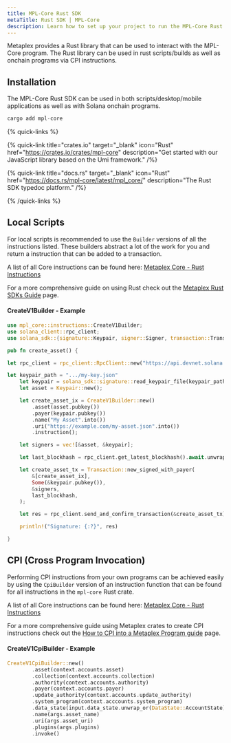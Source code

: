 ```yaml
---
title: MPL-Core Rust SDK
metaTitle: Rust SDK | MPL-Core
description: Learn how to set up your project to run the MPL-Core Rust SDK.
---
```


Metaplex provides a Rust library that can be used to interact with the MPL-Core program. The Rust library can be used in rust scripts/builds as well as onchain programs via CPI instructions.

## Installation

The MPL-Core Rust SDK can be used in both scripts/desktop/mobile applications as well as with Solana onchain programs.

```rust
cargo add mpl-core
```

{% quick-links %}

{% quick-link title="crates.io" target="_blank" icon="Rust" href="https://crates.io/crates/mpl-core" description="Get started with our JavaScript library based on the Umi framework." /%}

{% quick-link title="docs.rs" target="_blank" icon="Rust" href="https://docs.rs/mpl-core/latest/mpl_core/" description="The Rust SDK typedoc platform." /%}

{% /quick-links %}

## Local Scripts

For local scripts is recommended to use the `Builder` versions of all the instructions listed. These builders abstract a lot of the work for you and return a instruction that can be added to a transaction.

A list of all Core instructions can be found here: [Metaplex Core - Rust Instructions](https://docs.rs/mpl-core/latest/mpl_core/instructions/index.html)

For a more comprehensive guide on using Rust check out the [Metaplex Rust SDKs Guide](/guides/rust/metaplex-rust-sdks) page.

#### CreateV1Builder - Example

```rust
use mpl_core::instructions::CreateV1Builder;
use solana_client::rpc_client;
use solana_sdk::{signature::Keypair, signer::Signer, transaction::Transaction};

pub fn create_asset() {

let rpc_client = rpc_client::RpcClient::new("https://api.devnet.solana.com".to_string());

let keypair_path = ".../my-key.json"
    let keypair = solana_sdk::signature::read_keypair_file(keypair_path).unwrap();
    let asset = Keypair::new();

    let create_asset_ix = CreateV1Builder::new()
        .asset(asset.pubkey())
        .payer(keypair.pubkey())
        .name("My Asset".into())
        .uri("https://example.com/my-asset.json".into())
        .instruction();

    let signers = vec![&asset, &keypair];

    let last_blockhash = rpc_client.get_latest_blockhash().await.unwrap();

    let create_asset_tx = Transaction::new_signed_with_payer(
        &[create_asset_ix],
        Some(&keypair.pubkey()),
        &signers,
        last_blockhash,
    );

    let res = rpc_client.send_and_confirm_transaction(&create_asset_tx).await.unwrap();

    println!("Signature: {:?}", res)

}
```

## CPI (Cross Program Invocation)

Performing CPI instructions from your own programs can be achieved easily by using the `CpiBuilder` version of an instruction function that can be found for all instructions in the `mpl-core` Rust crate.

A list of all Core instructions can be found here: [Metaplex Core - Rust Instructions](https://docs.rs/mpl-core/latest/mpl_core/instructions/index.html)

For a more comprehensive guide using Metaplex crates to create CPI instructions check out the [How to CPI into a Metaplex Program guide](/guides/rust/how-to-cpi-into-a-metaplex-program) page.

#### CreateV1CpiBuilder - Example

```rust
CreateV1CpiBuilder::new()
        .asset(context.accounts.asset)
        .collection(context.accounts.collection)
        .authority(context.accounts.authority)
        .payer(context.accounts.payer)
        .update_authority(context.accounts.update_authority)
        .system_program(context.acccounts.system_program)
        .data_state(input.data_state.unwrap_or(DataState::AccountState))
        .name(args.asset_name)
        .uri(args.asset_uri)
        .plugins(args.plugins)
        .invoke()
```
